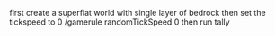 
first create a superflat world with single layer of bedrock
then set the tickspeed to 0
/gamerule randomTickSpeed 0
then run tally

